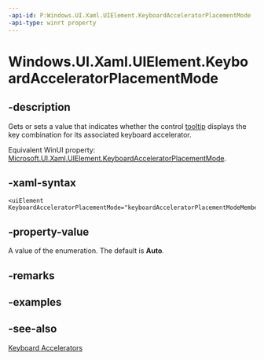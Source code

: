 ```yaml
---
-api-id: P:Windows.UI.Xaml.UIElement.KeyboardAcceleratorPlacementMode
-api-type: winrt property
---
```


<!-- Property syntax.
public KeyboardAcceleratorPlacementMode KeyboardAcceleratorPlacementMode { get;  set; }
-->

# Windows.UI.Xaml.UIElement.KeyboardAcceleratorPlacementMode

## -description

Gets or sets a value that indicates whether the control [tooltip](../windows.ui.xaml.controls/tooltip.md) displays the key combination for its associated keyboard accelerator.

Equivalent WinUI property: [Microsoft.UI.Xaml.UIElement.KeyboardAcceleratorPlacementMode](/windows/winui/api/microsoft.ui.xaml.uielement.keyboardacceleratorplacementmode).

## -xaml-syntax

```xaml
<uiElement KeyboardAcceleratorPlacementMode="keyboardAcceleratorPlacementModeMemberName"/>
```

## -property-value

A value of the enumeration. The default is **Auto**.

## -remarks

## -examples

## -see-also

[Keyboard Accelerators](/windows/uwp/design/input/keyboard-accelerators)
